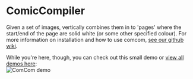 # ComicCompiler
Given a set of images, vertically combines them in to 'pages' where the start/end of the page are solid white (or some other specified colour).
For more information on installation and how to use comcom, [see our github wiki](https://github.com/bajuwa/ComicCompiler/wiki).

While you're here, though, you can check out this small demo or [view all demos here](https://github.com/bajuwa/ComicCompiler/blob/master/demos/):   
![ComCom demo](https://github.com/bajuwa/ComicCompiler/blob/master/demos/simple.gif) 
